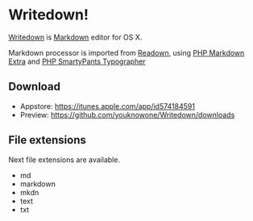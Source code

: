 Writedown!
=======

[Writedown][0] is [Markdown][1] editor for OS X.

Markdown processor is imported from [Readown][2], using [PHP Markdown Extra][3] and [PHP SmartyPants Typographer][4]

Download
------

  * Appstore: <https://itunes.apple.com/app/id574184591>
  * Preview: <https://github.com/youknowone/Writedown/downloads>

File extensions
-----------------

Next file extensions are available.

  * md
  * markdown
  * mkdn
  * text
  * txt

  [0]: http://github.com/youknowone/writedown
  [1]: http://daringfireball.net/projects/markdown/
  [2]: http://justhing.dahlia.kr/readown
  [3]: http://michelf.com/projects/php-markdown/extra/
  [4]: http://michelf.com/projects/php-smartypants/typographer/
